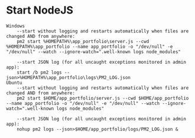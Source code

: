 # Start NodeJS
    Windows
        --start without logging and restarts automatically when files are changed AND from anywhere:
        pm2 start %HOMEPATH%\app_portfolio\server.js --cwd %HOMEPATH%\app_portfolio --name app_portfolio -o "/dev/null" -e "/dev/null" --watch --ignore-watch=".well-known logs node_modules"

        --start JSON log (for all uncaught exceptions monitored in admin app):
        start /b pm2 logs --json>%HOMEPATH%\app_portfolio\logs\PM2_LOG.json
    Ubuntu
        --start without logging and restarts automatically when files are changed AND from anywhere:
        pm2 start $HOME/app_portfolio/server.js --cwd $HOME/app_portfolio --name app_portfolio -o "/dev/null" -e "/dev/null" --watch --ignore-watch=".well-known logs node_modules"

        --start JSON log (for all uncaught exceptions monitored in admin app):
        nohup pm2 logs --json>$HOME/app_portfolio/logs/PM2_LOG.json &
        